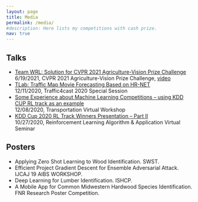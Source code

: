 ```yaml
---
layout: page
title: Media
permalink: /media/
#description: Here lists my competitions with cash prize.
nav: true
---
```





<div class="publications">

<h2 class="year">Talks</h2>
<ul>
    <li><a href="https://www.agriculture-vision.com/agriculture-vision-2021/program-schedule-2021">Team WRL: Solution for CVPR 2021 Agriculture-Vision Prize Challenge</a></li>
    <li style="list-style-type:none;">6/19/2021, CVPR 2021 Agriculture-Vision Prize Challenge, <a href="https://youtu.be/NibZdgDTYx4">video</a></li>
  <li><a href="https://www.iarai.ac.at/traffic4cast/2020-competition/traffic4cast-2020-special-session/">TLab: Traffic Map Movie Forecasting Based on HR-NET</a></li>
  <li style="list-style-type:none;">12/11/2020, Traffic4cast 2020 Special Session</li>
  <li><a href="https://www.samsi.info/programs-and-activities/semester-long-programs/past/2019-2020-program-on-games-decisions-risk-and-reliability/transportation-virtual-workshop/">Some Experience about Machine Learning Competitions – using KDD CUP RL track as an example</a></li>
  <li style="list-style-type:none;">12/08/2020,  Transportation Virtual Workshop</li>
  <li><a href="https://www.arlseminar.com/">KDD Cup 2020 RL Track Winners Presentation – Part II</a></li>
  <li style="list-style-type:none;">10/27/2020, Reinforcement Learning Algorithm &amp; Application Virtual Seminar</li>
</ul>

<h2 class="year">Posters</h2>
<ul>
  <li>Applying Zero Shot Learning to Wood Identification. SWST.</li>
  <li>Efficient Project Gradient Descent for Ensemble Adversarial Attack. IJCAJ 19 AIBS WORKSHOP.</li>
  <li>Deep Learning for Lumber Identification. ISHCP.</li>
  <li>A Mobile App for Common Midwestern Hardwood Species Identification. FNR Research Poster Competition.</li>
</ul>
</div>